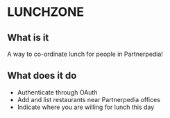 # LUNCHZONE

## What is it

A way to co-ordinate lunch for people in Partnerpedia!

## What does it do

- Authenticate through OAuth
- Add and list restaurants near Partnerpedia offices
- Indicate where you are willing for lunch this day
